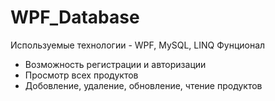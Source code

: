 # WPF_Database
Используемые технологии - WPF, MySQL, LINQ
Фунционал
- Возможность регистрации и авторизации
- Просмотр всех продуктов
- Добовление, удаление, обновление, чтение продуктов
